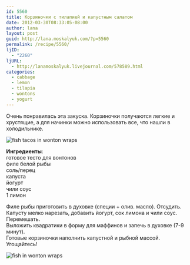 ```yaml
---
id: 5560
title: Корзиночки с тилапией и капустным салатом
date: 2012-03-30T08:33:05-08:00
author: lana
layout: post
guid: http://lana.moskalyuk.com/?p=5560
permalink: /recipe/5560/
ljID:
  - "2260"
ljURL:
  - http://lanamoskalyuk.livejournal.com/578589.html
categories:
  - cabbage
  - lemon
  - tilapia
  - wontons
  - yogurt
---
```

Очень понравилась эта закуска. Корзиночки получаются легкие и хрустящие, а для начинки можно использовать все, что нашли в холодильнике.

![fish tacos in wonton wraps](http://farm7.staticflickr.com/6059/6883510056_987bdbd1fe_z.jpg) 

**Ингредиенты**:  
готовое тесто для вонтонов  
филе белой рыбы  
соль/перец  
капуста  
йогурт  
чили соус  
1 лимон

Филе рыбы приготовить в духовке (специи + олив. масло). Отсудить.  
Капусту мелко нарезать, добавить йогурт, сок лимона и чили соус. Перемешать.  
Выложить квадратики в форму для маффинов и запечь в духовке (7-9 минут).  
Готовые корзиночки наполнить капустной и рыбной массой.  
Угощайтесь!

![fish in wonton wraps](http://farm8.staticflickr.com/7132/6883510910_fcafc55d81_z.jpg)